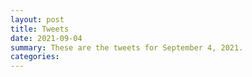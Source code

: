 ```yaml
---
layout: post
title: Tweets
date: 2021-09-04
summary: These are the tweets for September 4, 2021.
categories:
---
```


